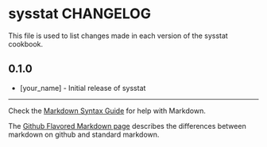 sysstat CHANGELOG
=================

This file is used to list changes made in each version of the sysstat cookbook.

0.1.0
-----
- [your_name] - Initial release of sysstat

- - -
Check the [Markdown Syntax Guide](http://daringfireball.net/projects/markdown/syntax) for help with Markdown.

The [Github Flavored Markdown page](http://github.github.com/github-flavored-markdown/) describes the differences between markdown on github and standard markdown.
